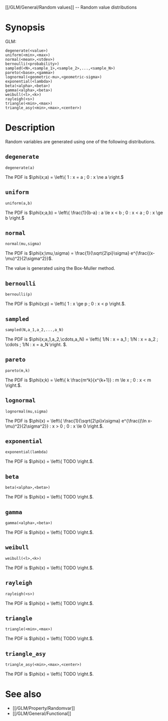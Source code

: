 [[/GLM/General/Random values]] -- Random value distributions

# Synopsis

GLM:

~~~
degenerate(<value>)
uniform(<min>,<max>)
normal(<mean>,<stdev>)
bernoulli(<probability>)
sampled(<N>,<sample_1>,<sample_2>,...,<sample_N>)
pareto(<base>,<gamma>)
lognormal(<geometric-mu>,<geometric-sigma>)
exponential(<lambda>)
beta(<alpha>,<beta>)
gamma(<alpha>,<beta>)
weibull(<l>,<k>)
rayleigh(<s>)
triangle(<min>,<max>)
triangle_asy(<min>,<max>,<center>)
~~~

# Description

Random variables are generated using one of the following distributions.

## `degenerate`

~~~
degenerate(a)
~~~

The PDF is $\phi(x;a) = \left\\{ 1 : x = a ; 0 : x \ne a \right.$

## `uniform`

~~~
uniform(a,b)
~~~

The PDF is $\phi(x;a,b) = \left\\{ \frac{1}{b-a} : a \le x < b ; 0 : x < a ; 0 : x \ge b \right.$

## `normal`

~~~
normal(mu,sigma)
~~~

The PDF is $\phi(x;\mu,\sigma) = \frac{1}{\sqrt{2\pi}\sigma} e^{\frac{(x-\mu)^2}{2\sigma^2}}$.

The value is generated using the Box-Muller method.

## `bernoulli`

~~~
bernoulli(p)
~~~

The PDF is $\phi(x;p) = \left\\{ 1 : x \ge p ; 0 : x < p \right.$.

## `sampled`

~~~
sampled(N,a_1,a_2,...,a_N)
~~~

The PDF is $\phi(x;a_1,a_2,\cdots,a_N) = \left\\{ 1/N : x = a_1 ; 1/N : x = a_2 ; \cdots ; 1/N : x = a_N \right. $.

## `pareto`

~~~
pareto(m,k)
~~~

The PDF is $\phi(x;k) = \left\\{ k \frac{m^k}{x^{k+1}} : m \le x ; 0 : x < m \right.$.

## `lognormal`

~~~
lognormal(mu,sigma)
~~~

The PDF is $\phi(x) = \left\\{ \frac{1}{\sqrt{2\pi}x\sigma} e^{\frac{(\ln x-\mu)^2}{2\sigma^2}} : x > 0 ; 0 : x \le 0 \right.$.

## `exponential`

~~~
exponential(lambda)
~~~

The PDF is $\phi(x) = \left\\{ TODO \right.$.

## `beta`

~~~
beta(<alpha>,<beta>)
~~~

The PDF is $\phi(x) = \left\\{ TODO \right.$.

## `gamma`

~~~
gamma(<alpha>,<beta>)
~~~

The PDF is $\phi(x) = \left\\{ TODO \right.$.

## `weibull`

~~~
weibull(<l>,<k>)
~~~

The PDF is $\phi(x) = \left\\{ TODO \right.$.

## `rayleigh`

~~~
rayleigh(<s>)
~~~

The PDF is $\phi(x) = \left\\{ TODO \right.$.

## `triangle`

~~~
triangle(<min>,<max>)
~~~

The PDF is $\phi(x) = \left\\{ TODO \right.$.

## `triangle_asy`

~~~
triangle_asy(<min>,<max>,<center>)
~~~

The PDF is $\phi(x) = \left\\{ TODO \right.$.

# See also

* [[/GLM/Property/Randomvar]]
* [[/GLM/General/Functional]]
